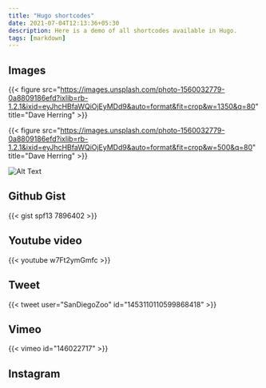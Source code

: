```yaml
---
title: "Hugo shortcodes"
date: 2021-07-04T12:13:36+05:30
description: Here is a demo of all shortcodes available in Hugo.
tags: [markdown]
---
```


## Images

{{< figure src="https://images.unsplash.com/photo-1560032779-0a8809186efd?ixlib=rb-1.2.1&ixid=eyJhcHBfaWQiOjEyMDd9&auto=format&fit=crop&w=1350&q=80" title="Dave Herring" >}}

{{< figure src="https://images.unsplash.com/photo-1560032779-0a8809186efd?ixlib=rb-1.2.1&ixid=eyJhcHBfaWQiOjEyMDd9&auto=format&fit=crop&w=500&q=80" title="Dave Herring" >}}

![Alt Text](https://images.unsplash.com/photo-1560032779-0a8809186efd?ixlib=rb-1.2.1&ixid=eyJhcHBfaWQiOjEyMDd9&auto=format&fit=crop&w=1350&q=80 "Dave Herring")

## Github Gist

{{< gist spf13 7896402 >}}

## Youtube video

{{< youtube w7Ft2ymGmfc >}}

## Tweet

{{< tweet user="SanDiegoZoo" id="1453110110599868418" >}}

## Vimeo

{{< vimeo id="146022717" >}}

## Instagram


